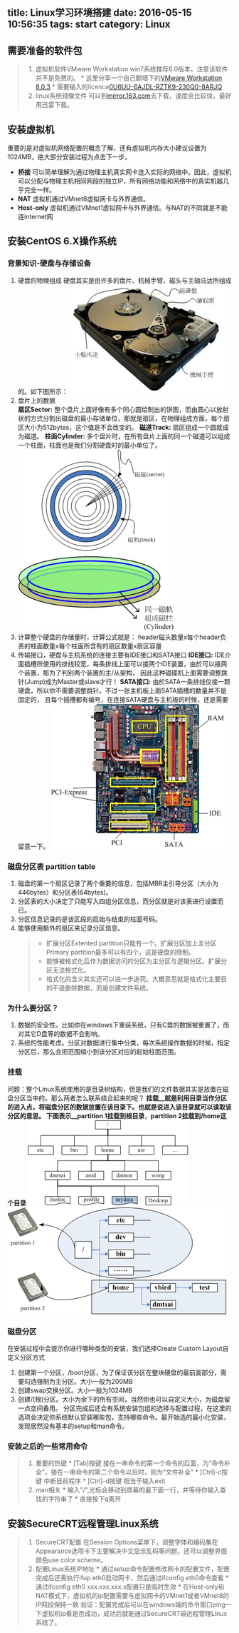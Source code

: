 title: Linux学习环境搭建
date: 2016-05-15 10:56:35
tags: start
category: Linux
---

## 需要准备的软件包
>1.	虚拟机软件VMware Workstation<!-- more -->
    win7系统推荐8.0版本，注意该软件并不是免费的。
    * 这里分享一个自己翻墙下的[VMware Workstation 8.0.3](http://pan.baidu.com/s/1i5xvYx3)
    * 需要输入的licence[0U6UU-6AJDL-RZTK9-230Q0-8ARJQ](http://www.56ads.com/article/1440.html)
>2.	linux系统镜像文件
	可以到[mirror.163.com](http://mirrors.163.com/)去下载，速度会比较快，最好用迅雷下载。

## 安装虚拟机
重要的是对虚拟机网络配置的概念了解，还有虚拟机内存大小建议设置为1024MB，绝大部分安装过程为点击下一步。
* __桥接__ 可以简单理解为通过物理主机真实网卡连入实际的网络中。因此，虚拟机可以分配与物理主机相同网段的独立IP，所有网络功能和网络中的真实机器几乎完全一样。
* __NAT__ 虚拟机通过VMnet8虚拟网卡与外界通信。
* __Host-only__ 虚拟机通过VMnet1虚拟网卡与外界通信。与NAT的不同就是不能连internet网

## 安装CentOS 6.X操作系统
### 背景知识-硬盘与存储设备
   1. 硬盘的物理组成  硬盘其实是由许多的盘片、机械手臂、磁头与主轴马达所组成的。如下图所示：
   ![硬盘物理构造](Linux学习环境搭建/hard_disk01.jpg)
   2. 盘片上的数据  
     __扇区Sector:__ 整个盘片上面好像有多个同心圆绘制出的饼图，而由圆心以放射状的方式分割出磁盘的最小存储单位，那就是扇区，在物理组成方面，每个扇区大小为512bytes，这个值是不会改变的。
     __磁道Track:__ 扇区组成一个圆就成为磁道。
     __柱面Cylinder:__ 多个盘片时，在所有盘片上面的同一个磁道可以组成一个柱面，柱面也是我们分割硬盘时的最小单位了。
   ![盘片上的数据](Linux学习环境搭建/hard_disk02.gif)
   3. 计算整个硬盘的存储量时，计算公式就是：
   header磁头数量x每个header负责的柱面数量x每个柱面所含有的扇区数量x扇区容量
   4. 传输接口，硬盘与主机系统的连接主要有IDE接口和SATA接口
     __IDE接口:__  IDE介面插槽所使用的排线较宽，每条排线上面可以接两个IDE装置，由於可以接两个装置，那为了判别两个装置的主/从架构， 因此这种磁碟机上面需要调整跳针(Jump)成为Master或slave才行！
     __SATA接口:__ 由於SATA一条排线仅接一颗硬盘，所以你不需要调整跳针。不过一张主机板上面SATA插槽的数量并不是固定的， 且每个插槽都有编号，在连接SATA硬盘与主机板的时候，还是需要留意一下。
    ![传输接口](Linux学习环境搭建/computer06.jpg)

### 磁盘分区表 partition table
  1. 磁盘的第一个扇区记录了两个重要的信息，包括MBR主引导分区（大小为446bytes）和分区表(64bytes)。
  2. 分区表的大小决定了只能写入四组分区信息，而分区就是对该表进行设置而已。
  3. 分区信息记录的是该区段的启始与结束的柱面号码。
  4. 能够使用额外的扇区来记录分区信息。
      >* 扩展分区Extented partition只能有一个。扩展分区加上主分区Primary partition最多可以有四个，这是硬盘的限制。
      >* 能够被格式化后作为数据访问的分区为主分区与逻辑分区。扩展分区无法格式化。
      >* 格式化的含义其实还可以进一步追究。大概意思就是格式化主要目的不是删除数据，而是创建文件系统。

### 为什么要分区？
  1. 数据的安全性。比如你在windows下重装系统，只有C盘的数据被重置了，而对其它D盘等的数据不会影响。
  2. 系统的性能考虑。分区对数据进行集中分类，每次系统操作数据的时候，指定分区后，那么会把范围缩小到该分区对应的起始柱面范围。
  

### 挂载
问题：整个Linux系统使用的是目录树结构，但是我们的文件数据其实是放置在磁盘分区当中的。那么两者怎么联系结合起来的呢？
__挂载__就是利用目录当作分区的进入点，将磁盘分区的数据放置在该目录下。也就是说进入该目录就可以读取该分区的意思。
   下图表示__partition 1挂载到根目录__，__partition 2挂载到/home这个目录__
   ![目录树](Linux学习环境搭建/dirtree.gif)
   ![目录树与分区之间的相关性](Linux学习环境搭建/dir_3.png)

### 磁盘分区
在安装过程中会提示你进行哪种类型的安装，我们选择Create Custom Layout自定义分区方式
  1. 创建第一个分区，/boot分区，为了保证该分区在整块硬盘的最前面部分，需要勾选强制为主分区。大小一般为200MB
  2. 创建swap交换分区。大小一般为1024MB
  3. 创建/(根)分区。大小为余下的所有空间，当然你也可以自定义大小，为磁盘留一点空间备用。
  分区完成后还会有系统安装包组的选择与配置过程，在这里的选项会决定你系统默认安装哪些包，支持哪些命令。最开始选的最小化安装，发现居然没有基本的setup和man命令。

### 安装之后的一些常用命令
  >1. 重要的热键
    * [Tab]按键 接在一串命令的第一个命令的后面，为“命令补全”，接在一串命令的第二个命令以后时，则为“文件补全”
    * [Ctrl]-c按键 中断目前程序
    * [Ctrl]-d按键 相当于输入exit
  >2. man相关
    * 输入"/",光标会移动到屏幕的最下面一行，并等待你输入查找的字符串了
    * 直接按下q离开

## 安装SecureCRT远程管理Linux系统
>1. SecureCRT配置
    在Session Options菜单下，调整字体和编码集在Appearance选项卡下主要解决中文显示乱码等问题，还可以调整界面颜色use color scheme。
>2. 配置Linux系统IP地址
    * 通过setup命令配置修改网卡的配置文件，配置完成后还需执行ifup eth0启动网卡，然后通过ifconfig eth0命令查看
    * 通过ifconfig eth0 xxx.xxx.xxx.x配置只是临时生效
    * 在Host-only和NAT模式下，虚拟机的ip配置需要与虚拟网卡的VMnet1或者VMnet8的IP网段保持一致
    验证：配置完成后可以在windows端的命令窗口ping一下虚拟机ip看是否成功，成功后就能通过SecureCRT端远程管理Linux系统了。
    


